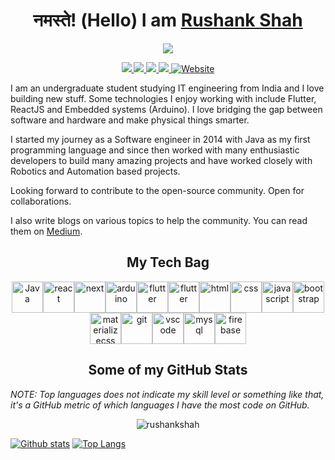 
<h1 align=center>नमस्ते! (Hello) I am <a href='https://rushankshah.vercel.app/'>Rushank Shah</a></h1>
<p align=center><img src='https://media.giphy.com/media/iIqmM5tTjmpOB9mpbn/giphy.gif'></p>

<p align='center'>
    <a href='mailto:rushankshah65@gmail.com' target="_blank">
        <img src='https://img.shields.io/badge/-rushankshah65@gmail.com-c14438?style=flat&logo=Gmail&logoColor=white&link=mailto:rushankshah65@gmail.com'>
    </a>
    <a href='https://www.linkedin.com/in/rushankshah65/' target="_blank">
        <img src='https://img.shields.io/badge/-RushankShah-0072b1?style=flat&logo=Linkedin&logoColor=white&link=https://www.linkedin.com/in/rushankshah65/'>
    </a>
    <a href='https://www.github.com/rushankshah/' target="_blank">
        <img src='https://img.shields.io/badge/-rushankshah-grey?style=flat&logo=github&logoColor=white&link=https://github.com/rushankshah/'>
    </a>
    <a href='https://twitter.com/ShahRushank' target="_blank">
        <img src='https://img.shields.io/badge/-ShahRushank-0072b1?style=flat&logo=Twitter&logoColor=white&link=https://twitter.com/ShahRushank'>
    </a>
    <a href='https://rushankshah.vercel.app/' target="_blank">
        <img src='https://img.shields.io/badge/portfolio-web-yellow?style=curve&link=https://rushankshah.vercel.app/' alt='Website'>
    </a>
</p>
 
<p>
I am an undergraduate student studying IT engineering from India and I love building new stuff. Some technologies I enjoy working with include Flutter, ReactJS and Embedded systems (Arduino). I  love bridging the gap between software and hardware and make physical things smarter.

I started my journey as a Software engineer in 2014 with Java as my first programming language and since then worked with many enthusiastic developers to build many amazing projects and have worked closely with Robotics and Automation based projects.

Looking forward to contribute to the open-source community. Open for collaborations.

I also write blogs on various topics to help the community. You can read them on <a href='https://rushankshah65.medium.com/'>Medium</a>.

</p>

<h2 align='center'> My Tech Bag </h2>
<p align='center'>
    <img src='https://www.vectorlogo.zone/logos/java/java-icon.svg' height=50 width=50 alt='Java' /><img src='https://www.vectorlogo.zone/logos/reactjs/reactjs-icon.svg' height=50 width=50 alt='react' /><img src='https://upload.vectorlogo.zone/logos/nextjs/images/2d3864ef-00e0-4026-ab1d-30e4a98e2899.svg' height=50 width=50 alt='next' /><img src='https://www.vectorlogo.zone/logos/arduino/arduino-icon.svg' height=50 width=50 alt='arduino' /><img src='https://www.vectorlogo.zone/logos/flutterio/flutterio-icon.svg' height=50 width=50 alt='flutter' /><img src='https://www.vectorlogo.zone/logos/nodejs/nodejs-horizontal.svg' height=50 width=50 alt='flutter' /><img src='https://www.vectorlogo.zone/logos/w3_html5/w3_html5-icon.svg' height=50 width=50 alt='html' /><img src='https://seeklogo.com/images/C/css3-logo-F1923C8D0E-seeklogo.com.png' height=50 width=50 alt='css' /><img src='https://www.vectorlogo.zone/logos/javascript/javascript-icon.svg' height=50 width=50 alt='javascript' /><img src='https://www.vectorlogo.zone/logos/getbootstrap/getbootstrap-icon.svg' height=50 width=50 alt='bootstrap' /><img src='https://raw.githubusercontent.com/prplx/svg-logos/5585531d45d294869c4eaab4d7cf2e9c167710a9/svg/materialize.svg' height=50 width=50 alt='materializecss' /><img src='https://www.vectorlogo.zone/logos/git-scm/git-scm-icon.svg' height=50 width=50 alt='git' /><img src='https://www.vectorlogo.zone/logos/visualstudio_code/visualstudio_code-icon.svg' height=50 width=50 alt='vscode' /><img src='https://www.vectorlogo.zone/logos/mysql/mysql-horizontal.svg' height=50 width=50 alt='mysql' /><img src='https://www.vectorlogo.zone/logos/firebase/firebase-icon.svg' height=50 width=50 alt='firebase' />



</p>

<h2 align='center'>Some of my GitHub Stats</h2>

*NOTE: Top languages does not indicate my skill level or something like that, it's a GitHub metric of which languages I have the most code on GitHub.*

<p align='center'> <img src=https://komarev.com/ghpvc/?username=rushankshah alt=rushankshah /> </p>

[![Github stats](https://github-readme-stats.vercel.app/api?username=rushankshah&show_icons=true&include_all_commits=true&theme=dark)](https://github.com/rushankshah/github-readme-stats)
[![Top Langs](https://github-readme-stats.vercel.app/api/top-langs/?username=rushankshah&layout=compact&theme=dark&hide=vue,MakeFile&langs_count=8)](https://github.com/rushankshah/github-readme-stats)
